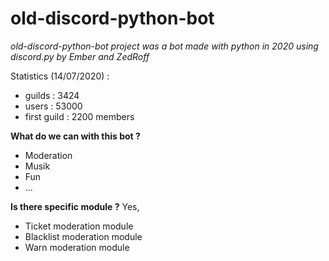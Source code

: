 # old-discord-python-bot

*old-discord-python-bot project was a bot made with python in 2020 using discord.py by Ember and ZedRoff*

Statistics (14/07/2020) :
- guilds : 3424
- users : 53000
- first guild : 2200 members

**What do we can with this bot ?**
- Moderation
- Musik
- Fun
- ...

**Is there specific module ?** Yes,
- Ticket moderation module
- Blacklist moderation module
- Warn moderation module
